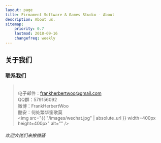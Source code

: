 ```yaml
---
layout: page
title: Firmament Software & Games Studio - About
description: About us.
sitemap:
    priority: 0.7
    lastmod: 2018-09-16
    changefreq: weekly
---
```

## 关于我们


### 联系我们

> <br>电子邮件：frankherbertwoo@gmail.com 
> <br>QQ群：579156092 
> <br>微博：FrankHerbertWoo
> <br>酷安：何处繁华笙歌莫
> <br><span class="image right"><img src="{{ "/images/wechat.jpg" | absolute_url }} width=400px height=400px" alt="" /></span>



###### 欢迎大佬们来撩撩骚
<!-- <span class="image right"><img src="{{ "/images/logo.png" | absolute_url }}" alt="" /></span> -->